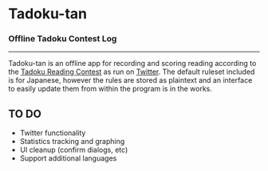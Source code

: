 # Tadoku-tan #
### Offline Tadoku Contest Log ###

-----

Tadoku-tan is an offline app for recording and scoring reading according to the [Tadoku Reading Contest](http://readmod.wordpress.com/) as run on [Twitter](https://twitter.com/TadokuBot).  The default ruleset included is for Japanese, however the rules are stored as plaintext and an interface to easily update them from within the program is in the works.

## TO DO ##
- Twitter functionality
- Statistics tracking and graphing
- UI cleanup (confirm dialogs, etc)
- Support additional languages
